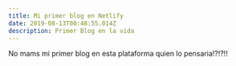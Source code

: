 ```yaml
---
title: Mi primer blog en Netlify
date: 2019-08-13T00:48:55.014Z
description: Primer Blog en la vida
---
```

No mams mi primer blog en esta plataforma quien lo pensaria!?!?!!
